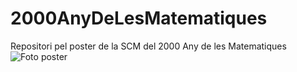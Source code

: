 # 2000AnyDeLesMatematiques
Repositori pel poster de la SCM del 2000 Any de les Matematiques
![Foto poster](2000any.png)
